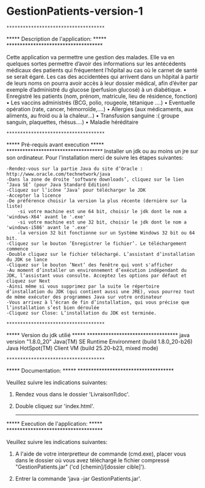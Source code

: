 # GestionPatients-version-1
	************************************
*****  	Description de l'application:   	*****
	************************************

Cette application va permettre une gestion des malades. Elle va en quelques sortes permettre d’avoir des informations  sur les antécédents médicaux des patients qui fréquentent l’hôpital au cas où le carnet de santé se serait égaré.  Les cas des accidentées qui arrivent dans un hôpital à partir de leurs noms on pourra avoir accès à leur dossier médical, afin d’éviter par exemple d’administré du glucose (perfusion glucosé) à un diabétique.
•	Enregistré les patients (nom, prénom, matricule, lieu de résidence, fonction)
•	Les vaccins administrés (BCG, polio, rougeole, tétanique ….)
•	Eventuelle opération (rate, cancer, hémorroïde,….)
•	Allergies (aux médicaments, aux aliments, au froid ou à la chaleur…)
•	Transfusion sanguine :( groupe sanguin, plaquettes, rhésus….)
•	Maladie héréditaire 


	************************************
*****  	     Pré-requis avant execution		*****
	************************************
Installer un jdk ou au moins un jre sur son ordinateur.
Pour l'installation merci de suivre les étapes suivantes:

	-Rendez-vous sur la partie Java du site d’Oracle : http://www.oracle.com/technetwork/java
	-Dans la zone de droite ’software downloads’, cliquez sur le lien ’Java SE’ (pour Java Standard Edition)
	-Cliquez sur l’icône ’Java’ pour télécharger le JDK
	-Accepter la licence
	-De préférence choisir la version la plus récente (dernière sur la liste)
		-si votre machine est une 64 bit, choisir le jdk dont le nom a 'windows-X64' avant le '.exe'
		-si votre machine est une 32 bit, choisir le jdk dont le nom a 'windows-i586' avant le '.exe'
		-la version 32 bit fonctionne sur un Système Windows 32 bit ou 64 bit.
	-Cliquez sur le bouton ’Enregistrer le fichier’. Le téléchargement commence
	-Double cliquez sur le fichier téléchargé. L’assistant d’installation du JDK se lance
	-Cliquez sur le bouton ’Next’ des fenêtre qui vont s'afficher
	-Au moment d’installer un environnement d’exécution indépendant du JDK, l’assistant vous consulte. Acceptez les options par défaut et cliquez sur Next
	-Ainsi même si vous supprimez par la suite le répertoire d’installation du JDK (qui contient aussi une JRE), vous pourrez tout de même exécuter des programmes Java sur votre ordinateur
	-Vous arrivez à l’écran de fin d’installation, qui vous précise que l’installation s’est bien déroulée 
	-Cliquez sur Close: L’installation du JDK est terminée. 

	************************************
*****  		Version du jdk utilié		  	*****
	**********************************
java version "1.8.0_20"
Java(TM) SE Runtime Environment (build 1.8.0_20-b26)
Java HotSpot(TM) Client VM (build 25.20-b23, mixed mode)



	************************************
*****  	Documentation:			  	*****
	************************************

Veuillez suivre les indications suivantes:

1) Rendez vous dans le dossier 'Livraison1\doc'.

2) Double cliquez sur 'index.html'.

	
	************************************
***** 	Execution de l'application:    		*****
	************************************

Veuillez suivre les indications suivantes:
	
1) 	A l'aide de votre interpretteur de commande (cmd.exe),
	placer vous dans le dossier où vous avez téléchargé
	le fichier compressé "GestionPatients.jar"
	('cd [chemin]/[dossier cible]').

2)	Entrer la commande 'java -jar GestionPatients.jar'.
